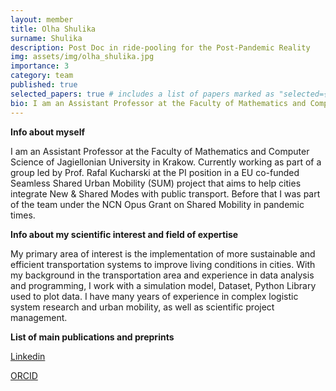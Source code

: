 ```yaml
---
layout: member
title: Olha Shulika
surname: Shulika
description: Post Doc in ride-pooling for the Post-Pandemic Reality
img: assets/img/olha_shulika.jpg
importance: 3
category: team
published: true
selected_papers: true # includes a list of papers marked as "selected={true}"
bio: I am an Assistant Professor at the Faculty of Mathematics and Computer Science of Jagiellonian University in Krakow. Currently working as part of a group led by Prof. Rafal Kucharski at the PI position in a EU co-funded Seamless Shared Urban Mobility (SUM) project that aims to help cities integrate New & Shared Modes with public transport
---
```


**Info about myself** 

I am an Assistant Professor at the Faculty of Mathematics and Computer Science of Jagiellonian University in Krakow. Currently working as part of a group led by Prof. Rafal Kucharski at the PI position in a EU co-funded Seamless Shared Urban Mobility (SUM) project that aims to help cities integrate New & Shared Modes with public transport. Before that I was part of the team under the NCN Opus Grant on Shared Mobility in pandemic times.  

**Info about my scientific interest and field of expertise**

My primary area of interest is the implementation of more sustainable and efficient transportation systems to improve living conditions in cities. With my background in the transportation area and experience in data analysis and programming, I work with a simulation model, Dataset, Python Library used to plot data. I have many years of experience in complex logistic system research and urban mobility, as well as scientific project management.  

**List of main publications and preprints**


[Linkedin](www.linkedin.com/in/olha-shulika)

[ORCID](https://orcid.org/0000-0002-1912-1115) 

